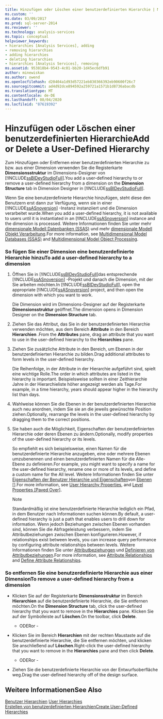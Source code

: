```yaml
---
title: Hinzufügen oder Löschen einer benutzerdefinierten Hierarchie | Microsoft-Dokumentation
ms.custom: ''
ms.date: 03/09/2017
ms.prod: sql-server-2014
ms.reviewer: ''
ms.technology: analysis-services
ms.topic: conceptual
helpviewer_keywords:
- hierarchies [Analysis Services], adding
- removing hierarchies
- adding hierarchies
- deleting hierarchies
- hierarchies [Analysis Services], removing
ms.assetid: 953818b4-9543-4c01-bb20-1d45ec6dfb91
author: minewiskan
ms.author: owend
ms.openlocfilehash: d20404a1d93d57221eb830366392eb90600f26c7
ms.sourcegitcommit: ad4d92dce894592a259721a1571b1d8736abacdb
ms.translationtype: MT
ms.contentlocale: de-DE
ms.lasthandoff: 08/04/2020
ms.locfileid: "87619392"
---
```

# <a name="add-or-delete-a-user-defined-hierarchy"></a><span data-ttu-id="51c2f-102">Hinzufügen oder Löschen einer benutzerdefinierten Hierarchie</span><span class="sxs-lookup"><span data-stu-id="51c2f-102">Add or Delete a User-Defined Hierarchy</span></span>
  <span data-ttu-id="51c2f-103">Zum Hinzufügen oder Entfernen einer benutzerdefinierten Hierarchie zu bzw. aus einer Dimension verwenden Sie die Registerkarte **Dimensionsstruktur** im Dimensions-Designer von [!INCLUDE[ssBIDevStudioFull](../../includes/ssbidevstudiofull-md.md)].</span><span class="sxs-lookup"><span data-stu-id="51c2f-103">You add a user-defined hierarchy to or remove a user-defined hierarchy from a dimension on the **Dimension Structure** tab in Dimension Designer in [!INCLUDE[ssBIDevStudioFull](../../includes/ssbidevstudiofull-md.md)].</span></span>  
  
 <span data-ttu-id="51c2f-104">Wenn Sie eine benutzerdefinierte Hierarchie hinzufügen, steht diese den Benutzern erst dann zur Verfügung, wenn sie in einer [!INCLUDE[ssASnoversion](../../includes/ssasnoversion-md.md)] -Instanz instanziiert und die Dimension verarbeitet wurde.</span><span class="sxs-lookup"><span data-stu-id="51c2f-104">When you add a user-defined hierarchy, it is not available to users until it is instantiated in an [!INCLUDE[ssASnoversion](../../includes/ssasnoversion-md.md)] instance and the dimension is processed.</span></span> <span data-ttu-id="51c2f-105">Weitere Informationen finden Sie unter mehr [dimensionale Modell Datenbanken &#40;SSAS&#41;](multidimensional-model-databases-ssas.md) und mehr [dimensionale Modell Objekt Verarbeitung](processing-a-multidimensional-model-analysis-services.md).</span><span class="sxs-lookup"><span data-stu-id="51c2f-105">For more information, see [Multidimensional Model Databases &#40;SSAS&#41;](multidimensional-model-databases-ssas.md) and [Multidimensional Model Object Processing](processing-a-multidimensional-model-analysis-services.md).</span></span>  
  
### <a name="to-add-a-user-defined-hierarchy-to-a-dimension"></a><span data-ttu-id="51c2f-106">So fügen Sie einer Dimension eine benutzerdefinierte Hierarchie hinzu</span><span class="sxs-lookup"><span data-stu-id="51c2f-106">To add a user-defined hierarchy to a dimension</span></span>  
  
1.  <span data-ttu-id="51c2f-107">Öffnen Sie in [!INCLUDE[ssBIDevStudioFull](../../includes/ssbidevstudiofull-md.md)]das entsprechende [!INCLUDE[ssASnoversion](../../includes/ssasnoversion-md.md)] -Projekt und danach die Dimension, mit der Sie arbeiten möchten.</span><span class="sxs-lookup"><span data-stu-id="51c2f-107">In [!INCLUDE[ssBIDevStudioFull](../../includes/ssbidevstudiofull-md.md)], open the appropriate [!INCLUDE[ssASnoversion](../../includes/ssasnoversion-md.md)] project, and then open the dimension with which you want to work.</span></span>  
  
     <span data-ttu-id="51c2f-108">Die Dimension wird im Dimensions-Designer auf der Registerkarte **Dimensionsstruktur** geöffnet.</span><span class="sxs-lookup"><span data-stu-id="51c2f-108">The dimension opens in Dimension Designer on the **Dimension Structure** tab.</span></span>  
  
2.  <span data-ttu-id="51c2f-109">Ziehen Sie das Attribut, das Sie in der benutzerdefinierten Hierarchie verwenden möchten, aus dem Bereich **Attribute** in den Bereich **Hierarchien** .</span><span class="sxs-lookup"><span data-stu-id="51c2f-109">From the **Attributes** pane, drag an attribute that you want to use in the user-defined hierarchy to the **Hierarchies** pane.</span></span>  
  
3.  <span data-ttu-id="51c2f-110">Ziehen Sie zusätzliche Attribute in den Bereich, um Ebenen in der benutzerdefinierten Hierarchie zu bilden.</span><span class="sxs-lookup"><span data-stu-id="51c2f-110">Drag additional attributes to form levels in the user-defined hierarchy.</span></span>  
  
     <span data-ttu-id="51c2f-111">Die Reihenfolge, in der Attribute in der Hierarchie aufgeführt sind, spielt eine wichtige Rolle.</span><span class="sxs-lookup"><span data-stu-id="51c2f-111">The order in which attributes are listed in the hierarchy is important.</span></span> <span data-ttu-id="51c2f-112">Beispielsweise sollten in einer Zeithierarchie Jahre in der Hierarchieliste höher angezeigt werden als Tage.</span><span class="sxs-lookup"><span data-stu-id="51c2f-112">For example, in a time hierarchy, years should appear higher in the hierarchy list than days.</span></span>  
  
4.  <span data-ttu-id="51c2f-113">Wahlweise können Sie die Ebenen in der benutzerdefinierten Hierarchie auch neu anordnen, indem Sie sie an die jeweils gewünschte Position ziehen.</span><span class="sxs-lookup"><span data-stu-id="51c2f-113">Optionally, rearrange the levels in the user-defined hierarchy by dragging them to the correct positions.</span></span>  
  
5.  <span data-ttu-id="51c2f-114">Sie haben auch die Möglichkeit, Eigenschaften der benutzerdefinierten Hierarchie oder deren Ebenen zu ändern.</span><span class="sxs-lookup"><span data-stu-id="51c2f-114">Optionally, modify properties of the user-defined hierarchy or its levels.</span></span>  
  
     <span data-ttu-id="51c2f-115">So empfiehlt es sich beispielsweise, einen Namen für die benutzerdefinierte Hierarchie anzugeben, eine oder mehrere Ebenen umzubenennen und einen benutzerdefinierten Namen für die Alle-Ebene zu definieren.</span><span class="sxs-lookup"><span data-stu-id="51c2f-115">For example, you might want to specify a name for the user-defined hierarchy, rename one or more of its levels, and define a custom name for the All level.</span></span> <span data-ttu-id="51c2f-116">Weitere Informationen finden Sie unter [Eigenschaften der Benutzer Hierarchie und Eigenschaften](../multidimensional-models-olap-logical-dimension-objects/user-hierarchies-properties.md)von [Ebenen &#91;&#93;](../multidimensional-models-olap-logical-dimension-objects/user-hierarchies-level-properties.md).</span><span class="sxs-lookup"><span data-stu-id="51c2f-116">For more information, see [User Hierarchy Properties](../multidimensional-models-olap-logical-dimension-objects/user-hierarchies-properties.md), and [Level Properties &#91;Paved Over&#93;](../multidimensional-models-olap-logical-dimension-objects/user-hierarchies-level-properties.md).</span></span>  
  
    > [!NOTE]  
    >  <span data-ttu-id="51c2f-117">Standardmäßig ist eine benutzerdefinierte Hierarchie lediglich ein Pfad, in dem Benutzer nach Informationen suchen können.</span><span class="sxs-lookup"><span data-stu-id="51c2f-117">By default, a user-defined hierarchy is just a path that enables users to drill down for information.</span></span> <span data-ttu-id="51c2f-118">Wenn jedoch Beziehungen zwischen Ebenen vorhanden sind, können Sie die Abfrageleistung verbessern, indem Sie Attributbeziehungen zwischen Ebenen konfigurieren.</span><span class="sxs-lookup"><span data-stu-id="51c2f-118">However, if relationships exist between levels, you can increase query performance by configuring attribute relationships between levels.</span></span> <span data-ttu-id="51c2f-119">Weitere Informationen finden Sie unter [Attributbeziehungen](../multidimensional-models-olap-logical-dimension-objects/attribute-relationships.md) und [Definieren von Attributbeziehungen](attribute-relationships-define.md).</span><span class="sxs-lookup"><span data-stu-id="51c2f-119">For more information, see [Attribute Relationships](../multidimensional-models-olap-logical-dimension-objects/attribute-relationships.md) and [Define Attribute Relationships](attribute-relationships-define.md).</span></span>  
  
### <a name="to-remove-a-user-defined-hierarchy-from-a-dimension"></a><span data-ttu-id="51c2f-120">So entfernen Sie eine benutzerdefinierte Hierarchie aus einer Dimension</span><span class="sxs-lookup"><span data-stu-id="51c2f-120">To remove a user-defined hierarchy from a dimension</span></span>  
  
-   <span data-ttu-id="51c2f-121">Klicken Sie auf der Registerkarte **Dimensionsstruktur** im Bereich **Hierarchien** auf die benutzerdefinierte Hierarchie, die Sie entfernen möchten.</span><span class="sxs-lookup"><span data-stu-id="51c2f-121">On the **Dimension Structure** tab, click the user-defined hierarchy that you want to remove in the **Hierarchies** pane.</span></span> <span data-ttu-id="51c2f-122">Klicken Sie auf der Symbolleiste auf **Löschen**.</span><span class="sxs-lookup"><span data-stu-id="51c2f-122">On the toolbar, click **Delete**.</span></span>  
  
     - <span data-ttu-id="51c2f-123">ODER</span><span class="sxs-lookup"><span data-stu-id="51c2f-123">or -</span></span>  
  
-   <span data-ttu-id="51c2f-124">Klicken Sie im Bereich **Hierarchien** mit der rechten Maustaste auf die benutzerdefinierte Hierarchie, die Sie entfernen möchten, und klicken Sie anschließend auf **Löschen**.</span><span class="sxs-lookup"><span data-stu-id="51c2f-124">Right-click the user-defined hierarchy that you want to remove in the **Hierarchies** pane and then click **Delete**.</span></span>  
  
     - <span data-ttu-id="51c2f-125">ODER</span><span class="sxs-lookup"><span data-stu-id="51c2f-125">or -</span></span>  
  
-   <span data-ttu-id="51c2f-126">Ziehen Sie die benutzerdefinierte Hierarchie von der Entwurfsoberfläche weg.</span><span class="sxs-lookup"><span data-stu-id="51c2f-126">Drag the user-defined hierarchy off of the design surface.</span></span>  
  
## <a name="see-also"></a><span data-ttu-id="51c2f-127">Weitere Informationen</span><span class="sxs-lookup"><span data-stu-id="51c2f-127">See Also</span></span>  
 <span data-ttu-id="51c2f-128">[Benutzer Hierarchien](../multidimensional-models-olap-logical-dimension-objects/user-hierarchies.md) </span><span class="sxs-lookup"><span data-stu-id="51c2f-128">[User Hierarchies](../multidimensional-models-olap-logical-dimension-objects/user-hierarchies.md) </span></span>  
 [<span data-ttu-id="51c2f-129">Erstellen von benutzerdefinierten Hierarchien</span><span class="sxs-lookup"><span data-stu-id="51c2f-129">Create User-Defined Hierarchies</span></span>](user-defined-hierarchies-create.md)  
  
  

